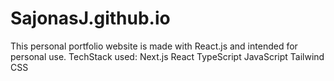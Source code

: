 # SajonasJ.github.io
This personal portfolio website is made with React.js and intended for personal use.
TechStack used:
Next.js
React
TypeScript
JavaScript
Tailwind CSS
